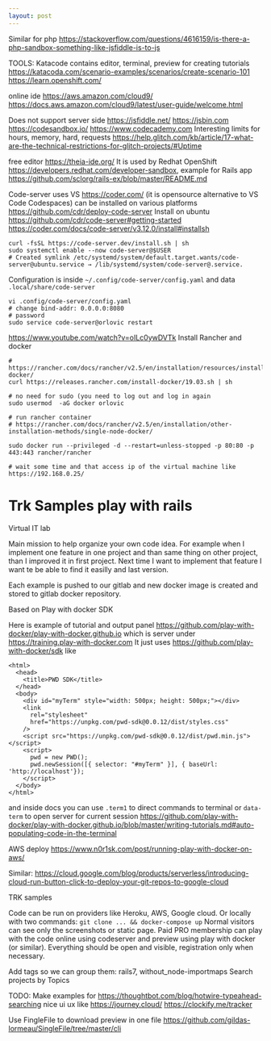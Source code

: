 ```yaml
---
layout: post
---
```



Similar for php
https://stackoverflow.com/questions/4616159/is-there-a-php-sandbox-something-like-jsfiddle-is-to-js

TOOLS:
Katacode contains editor, terminal, preview for creating tutorials
https://katacoda.com/scenario-examples/scenarios/create-scenario-101
https://learn.openshift.com/

online ide https://aws.amazon.com/cloud9/
https://docs.aws.amazon.com/cloud9/latest/user-guide/welcome.html

Does not support server side
https://jsfiddle.net/ https://jsbin.com
https://codesandbox.io/  https://www.codecademy.com
Interesting limits for hours, memory, hard, requests https://help.glitch.com/kb/article/17-what-are-the-technical-restrictions-for-glitch-projects/#Uptime

free editor https://theia-ide.org/
It is used by Redhat OpenShift https://developers.redhat.com/developer-sandbox,
example for Rails app https://github.com/sclorg/rails-ex/blob/master/README.md

Code-server uses VS https://coder.com/ (it is opensource alternative to VS Code
Codespaces)
can be installed on various platforms https://github.com/cdr/deploy-code-server
Install on ubuntu
https://github.com/cdr/code-server#getting-started
https://coder.com/docs/code-server/v3.12.0/install#installsh
```
curl -fsSL https://code-server.dev/install.sh | sh
sudo systemctl enable --now code-server@$USER
# Created symlink /etc/systemd/system/default.target.wants/code-server@ubuntu.service → /lib/systemd/system/code-server@.service.

```
Configuration is inside `~/.config/code-server/config.yaml` and data
`.local/share/code-server`
```
vi .config/code-server/config.yaml
# change bind-addr: 0.0.0.0:8080
# password
sudo service code-server@orlovic restart
```


https://www.youtube.com/watch?v=oILc0ywDVTk
Install Rancher and docker
```
# https://rancher.com/docs/rancher/v2.5/en/installation/resources/installing-docker/
curl https://releases.rancher.com/install-docker/19.03.sh | sh

# no need for sudo (you need to log out and log in again
sudo usermod  -aG docker orlovic

# run rancher container
# https://rancher.com/docs/rancher/v2.5/en/installation/other-installation-methods/single-node-docker/

sudo docker run --privileged -d --restart=unless-stopped -p 80:80 -p 443:443 rancher/rancher

# wait some time and that access ip of the virtual machine like https://192.168.0.25/
```

# Trk Samples play with rails

Virtual IT lab

Main mission to help organize your own code idea. For example when I implement
one feature in one project and than same thing on other project, than I improved
it in first project. Next time I want to implement that feature I want te be
able to find it easilly and last version.

Each example is pushed to our gitlab and new docker image is created and stored
to gitlab docker repository.

Based on Play with docker SDK

Here is example of tutorial and output panel
https://github.com/play-with-docker/play-with-docker.github.io
which is server under
https://training.play-with-docker.com
It just uses https://github.com/play-with-docker/sdk like
```
<html>
  <head>
    <title>PWD SDK</title>
  </head>
  <body>
    <div id="myTerm" style="width: 500px; height: 500px;"></div>
    <link
      rel="stylesheet"
      href="https://unpkg.com/pwd-sdk@0.0.12/dist/styles.css"
    />
    <script src="https://unpkg.com/pwd-sdk@0.0.12/dist/pwd.min.js"></script>
    <script>
      pwd = new PWD();
      pwd.newSession([{ selector: "#myTerm" }], { baseUrl: 'http://localhost'});
    </script>
  </body>
</html>
```
and inside docs you can use `.term1` to direct commands to terminal or
`data-term` to open server for current session
https://github.com/play-with-docker/play-with-docker.github.io/blob/master/writing-tutorials.md#auto-populating-code-in-the-terminal


AWS deploy
https://www.n0r1sk.com/post/running-play-with-docker-on-aws/

Similar:
https://cloud.google.com/blog/products/serverless/introducing-cloud-run-button-click-to-deploy-your-git-repos-to-google-cloud

TRK samples

Code can be run on providers like Heroku, AWS, Google cloud.
Or locally with two commands:  `git clone ... && docker-compose up`
Normal visitors can see only the screenshots or static page.
Paid PRO membership can play with the code online using codeserver and preview
using play with docker (or similar).
Everything should be open and visible, registration only when necessary.

Add tags so we can group them: rails7, without_node-importmaps
Search projects by Topics

TODO: Make examples for
https://thoughtbot.com/blog/hotwire-typeahead-searching
nice ui ux like https://journey.cloud/ https://clockify.me/tracker

Use FingleFile to download preview in one file
https://github.com/gildas-lormeau/SingleFile/tree/master/cli
